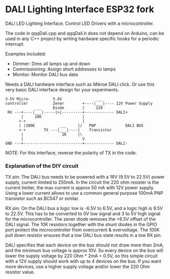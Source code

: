 # DALI Lighting Interface ESP32 fork
DALI LED Lighting Interface. Control LED Drivers with a microcontroller.

The code in qqqDali.cpp and qqqDali.h does not depend on Arduino, can be used in any C++ project by writing hardware specific hooks for a periodic interrupt.

Examples included:
- Dimmer: Dims all lamps up and down
- Commissioning: Assign short addresses to lamps
- Monitor: Monitor DALI bus data

Needs a DALI hardware interface such as Mikroe DALI click. Or use this very basic DALI interface design for your experiments. 

```
3-5V Micro-          5.6V               ___      
controller           Zener        +----|___|---- 12V Power Supply 
             ___     Diode        |     220
 RX ---+----|___|-----|>|---------+------------- DALI+
       |     10K                  |  
      +-+                         |                 
      | |100K           ___     |/   PNP             DALI BUS
      +-+        TX ---|___|----|    Transistor
       |                 1K     |\   
       |                          V
GND ---+--------------------------+------------- DALI-
 ```
NOTE: For this interface, reverse the polarity of TX in the code.

### Explanation of the DIY circuit

TX pin: The DALI bus needs to be powered with a 16V (9.5V to 22.5V) power supply, current limited to 250mA. In the circuit the 220 ohm resister is the current limiter, the max current is approx 50 mA with 12V power supply. Using a lower current allows to use a common general purpose 100mA PNP transistor such as BC547 or similar. 

RX pin: On the DALI bus a logic low is -6.5V to 6.5V, and a logic high is 9.5V to 22.5V. This has to be converted to 0V low signal and 3 to 5V high signal for the microcontroller. The zener diode removes the +6.5V offset of the DALI signal. The 10K resistors together with the shunt diodes in the GPIO port protect the microcontroller from overcurrent & overvoltage. The 100K pull down resistor ensures that a low DALI bus state results in a low RX pin.

DALI specifies that each device on the bus should not draw more than 2mA, and the minimum bus voltage is approx 10V. So every device on the bus will lower the supply voltage by 220 Ohm * 2mA = 0.5V, so this simple circuit with a 12V supply should work with up to 4 devices on the bus. If you want more devices, use a higher supply voltage and/or lower the 220 Ohm resistor value.
 
